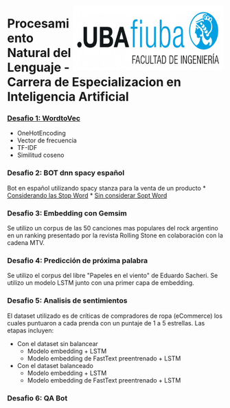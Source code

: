 
<img src="https://github.com/jpalianak/Procesamiento_Natural_lenguaje/blob/main/logoFIUBA.jpg" align="right"
     alt="Logo FIUBA" width="350" height="150">
     
# Procesamiento Natural del Lenguaje - Carrera de Especializacion en Inteligencia Artificial

### [Desafio 1: WordtoVec](https://github.com/jpalianak/Procesamiento_Natural_lenguaje/blob/main/clase_1/Desafio/1a_word2vec.ipynb)
  * OneHotEncoding
  * Vector de frecuencia
  * TF-IDF
  * Similitud coseno 


### Desafio 2: BOT dnn spacy español
   Bot en español utilizando spacy stanza para la venta de un producto
     * [Considerando las Stop Word](https://github.com/jpalianak/Procesamiento_Natural_lenguaje/blob/main/clase_2/Desafio/2b-bot_dnn_spacy_esp_stopword_off.ipynb)
     * [Sin considerar Sopt Word](https://github.com/jpalianak/Procesamiento_Natural_lenguaje/blob/main/clase_2/Desafio/2b-bot_dnn_spacy_esp_stopword_on.ipynb)
   
   
### Desafio 3: Embedding con Gemsim
Se utilizo un corpus de las 50 canciones mas populares del rock argentino en un ranking presentado por la revista Rolling Stone en colaboración con la cadena MTV.


### Desafio 4: Predicción de próxima palabra
Se utilizo el corpus del libre "Papeles en el viento" de Eduardo Sacheri. Se utilizo un modelo LSTM junto con una primer capa de embedding.


### Desafio 5: Analisis de sentimientos
El dataset utilizado es de críticas de compradores de ropa (eCommerce) los cuales puntuaron a cada prenda con un puntaje de 1 a 5 estrellas. Las etapas incluyen:
  - Con el dataset sin balancear
     * Modelo embedding + LSTM
     * Modelo embedding de FastText preentrenado + LSTM
  - Con el dataset balanceado
     * Modelo embedding + LSTM
     * Modelo embedding de FastText preentrenado + LSTM

### Desafio 6: QA Bot
